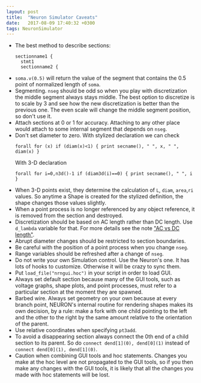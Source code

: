 ```yaml
---
layout: post
title:  "Neuron Simulator Caveats"
date:   2017-08-09 17:40:32 +0300
tags: NeuronSimulator
---
```


- The best method to describe sections:
  ```
  sectionname1 {
    stmt1
    sectionname2 {
  ```
- `soma.v(0.5)` will return the value of the segment that contains the 0.5 point of normalized length of `soma`.
- Segmenting. `nseg` should be odd so when you play with discretization the middle segment always stays middle. The best option to discretize is to scale by 3 and see how the new discretization is better than the previous one. The even scale will change the middle segment position, so don't use it.
- Attach sections at 0 or 1 for accuracy. Attaching to any other place would attach to some internal segment that depends on `nseg`.
- Don't set diameter to zero. With stylized declaration we can check
  ```
  forall for (x) if (diam(x)<1) { print secname(), " ", x, " ", diam(x) }
  ```
  With 3-D declaration
  ```
  forall for i=0,n3d()-1 if (diam3d(i)==0) { print secname(), " ", i }
  ```
- When 3-D points exist, they determine the calculation of `L`, `diam`, `area`,`ri` values. So anytime a Shape is created for the stylized definition, the shape changes those values slightly.
- When a point process is no longer referenced by any object reference, it is removed from the section and destroyed.
- Discretization should be based on AC length rather than DC length. Use `d_lambda` variable for that. For more details see the note ["AC vs DC length"](DC_vs_AC_length_constant.md).
- Abrupt diameter changes should be restricted to section boundaries.
- Be careful with the position of a point process when you change `nseg`.
- Range variables should be refreshed after a change of `nseg`.
- Do not write your own Simulation control. Use the Neuron's one. It has lots of hooks to customize. Otherwise it will be crazy to sync them.
- Put `load_file("nrngui.hoc")` in your script in order to load GUI.
- Always set default section because many of the GUI tools, such as voltage graphs, shape plots, and point processes, must
refer to a particular section at the moment they are spawned.
- Barbed wire. Always set geometry on your own because at every branch point, NEURON's internal routine for rendering shapes makes its own decision, by a rule: make a fork with one child pointing to the left and the other to the right by the same amount relative to the orientation of the parent.
- Use relative coordinates when specifying `pt3add`.
- To avoid a disappearing section always connect the 0th end of a child section to its parent. So do `connect dend[1](0), dend[0](1)` instead of `connect dend[0](1), dend[1](0)`.
- Caution when combining GUI tools and hoc statements. Changes you make at the hoc level are not propagated to the GUI tools, so if you then make any changes with the GUI tools, it is likely that all the changes you made with hoc statements will be lost.
